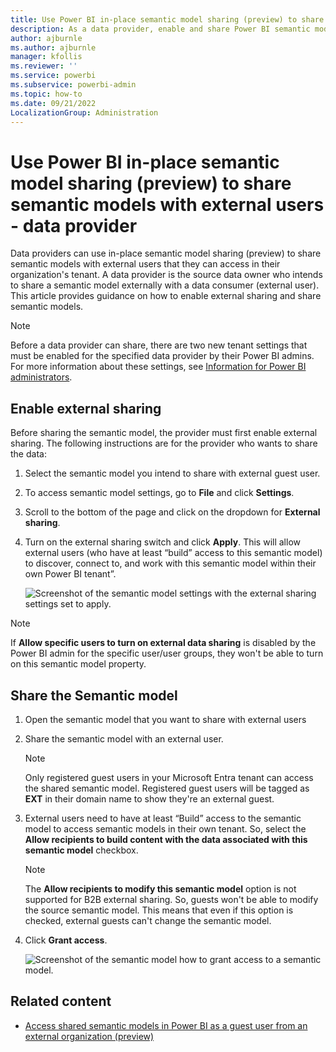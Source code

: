 ```yaml
---
title: Use Power BI in-place semantic model sharing (preview) to share semantic models with external users - data provider
description: As a data provider, enable and share Power BI semantic models with external guest users.
author: ajburnle
ms.author: ajburnle
manager: kfollis
ms.reviewer: ''
ms.service: powerbi
ms.subservice: powerbi-admin
ms.topic: how-to
ms.date: 09/21/2022
LocalizationGroup: Administration
---
```


# Use Power BI in-place semantic model sharing (preview) to share semantic models with external users - data provider

Data providers can use in-place semantic model sharing (preview) to share semantic models with external users that they can access in their organization's tenant. A data provider is the source data owner who intends to share a semantic model externally with a data consumer (external user). This article provides guidance on how to enable external sharing and share semantic models.

> [!NOTE]
> Before a data provider can share, there are two new tenant settings that must be enabled for the specified data provider by their Power BI admins. For more information about these settings, see [Information for Power BI administrators](./service-dataset-external-org-share-admin.md).

## Enable external sharing 

 Before sharing the semantic model, the provider must first enable external sharing. The following instructions are for the provider who wants to share the data: 

1. Select the semantic model you intend to share with external guest user.

1. To access semantic model settings, go to **File** and click **Settings**. 

1. Scroll to the bottom of the page and click on the dropdown for **External sharing**. 

1. Turn on the external sharing switch and click **Apply**. This will allow external users (who have at least “build” access to this semantic model) to discover, connect to, and work with this semantic model within their own Power BI tenant”.

     ![Screenshot of the semantic model settings with the external sharing settings set to apply.](media/service-dataset-external-org-share-provider/external-sharing-dataset.png)

> [!NOTE] 
> If **Allow specific users to turn on external data sharing** is disabled by the Power BI admin for the specific user/user groups, they won't be able to turn on this semantic model property.  

## Share the Semantic model 

1. Open the semantic model that you want to share with external users 

1. Share the semantic model with an external user. 

    > [!NOTE] 
    > Only registered guest users in your Microsoft Entra tenant can access the shared semantic model. Registered guest users will be tagged as **EXT** in their domain name to show they're an external guest.

1. External users need to have at least “Build” access to the semantic model to access semantic models in their own tenant. So, select the **Allow recipients to build content with the data associated with this semantic model** checkbox. 

    > [!NOTE] 
    > The **Allow recipients to modify this semantic model** option is not supported for B2B external sharing. So, guests won't be able to modify the source semantic model. This means that even if this option is checked, external guests can't change the semantic model. 

1. Click **Grant access**. 

    ![Screenshot of the semantic model how to grant access to a semantic model.](media/service-dataset-external-org-share-provider/share-dataset.png)

## Related content

- [Access shared semantic models in Power BI as a guest user from an external organization (preview)](service-dataset-external-org-share-view.md)
